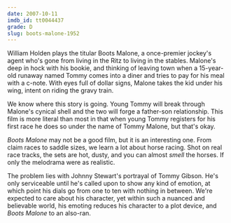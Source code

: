 ```yaml
---
date: 2007-10-11
imdb_id: tt0044437
grade: D
slug: boots-malone-1952
---
```


William Holden plays the titular Boots Malone, a once-premier jockey's agent who's gone from living in the Ritz to living in the stables. Malone's deep in hock with his bookie, and thinking of leaving town when a 15-year-old runaway named Tommy comes into a diner and tries to pay for his meal with a c-note. With eyes full of dollar signs, Malone takes the kid under his wing, intent on riding the gravy train.

We know where this story is going. Young Tommy will break through Malone's cynical shell and the two will forge a father-son relationship. This film is more literal than most in that when young Tommy registers for his first race he does so under the name of Tommy Malone, but that's okay.

_Boots Malone_ may not be a good film, but it is an interesting one. From claim races to saddle sizes, we learn a lot about horse racing. Shot on real race tracks, the sets are hot, dusty, and you can almost _smell_ the horses. If only the melodrama were as realistic.

The problem lies with Johnny Stewart's portrayal of Tommy Gibson. He's only serviceable until he's called upon to show any kind of emotion, at which point his dials go from one to ten with nothing in between. We're expected to care about his character, yet within such a nuanced and believable world, his emoting reduces his character to a plot device, and _Boots Malone_ to an also-ran.
